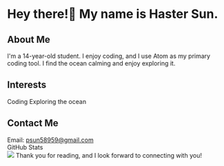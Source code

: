 # Hey there!👋 My name is Haster Sun.
## About Me
I'm a 14-year-old student.
I enjoy coding, and I use Atom as my primary coding tool.
I find the ocean calming and enjoy exploring it.
## Interests
Coding
Exploring the ocean
## Contact Me
Email: psun58959@gmail.com
<br>
GitHub Stats
<br>
<img src="https://github-readme-stats.vercel.app/api?username=Hastersun&show_icons=true&icon_color=CE1D2D&text_color=718096&bg_color=ffffff&hide_title=true" />
Thank you for reading, and I look forward to connecting with you!
